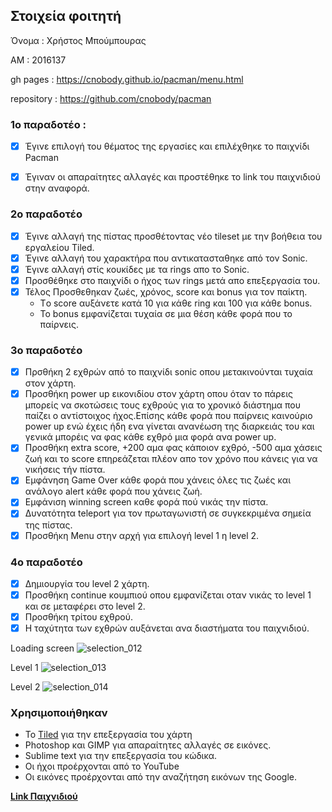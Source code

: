 ## Στοιχεία φοιτητή
Όνομα : Χρήστος Μπούμπουρας

ΑΜ : 2016137

gh pages : https://cnobody.github.io/pacman/menu.html

repository : https://github.com/cnobody/pacman


### 1o παραδοτέο :

 - [x] Έγινε επιλογή του θέματος της εργασίες και επιλέχθηκε το παιχνίδι Pacman 

 - [x] Έγιναν οι απαραίτητες αλλαγές και προστέθηκε το link του παιχνιδιού στην αναφορά. 

### 2o παραδοτέο 

- [x] Έγινε αλλαγή της πίστας προσθέτοντας νέο tileset με την βοήθεια του εργαλείου Tiled.
- [x] Έγινε αλλαγή του χαρακτήρα που αντικατασταθηκε από τον Sonic. 
- [x] Έγινε αλλαγή στίς κουκίδες με τα rings απο το Sonic.
- [x] Προσθέθηκε στο παιχνίδι ο ήχος των rings μετά απο επεξεργασία του.  
- [x] Τέλος Προσθεθηκαν ζωές, χρόνος, score και bonus για τον παίκτη.
  -  Tο score αυξάνετε κατά 10 για κάθε ring και 100 για κάθε bonus. 
  -  Το bonus εμφανίζεται τυχαία σε μια θέση κάθε φορά που το παίρνεις. 

### 3o παραδοτέο 
 
 - [x] Πρσθήκη 2 εχθρών από το παιχνίδι sonic οπου μετακινούνται τυχαία στον χάρτη.
 - [x] Προσθήκη power up εικονιδίου στον χάρτη οπου όταν το πάρεις μπορείς να σκοτώσεις τους εχθρούς για το χρονικό διάστημα που παίζει ο αντίστοιχος ήχος.Επίσης κάθε φορά που παίρνεις καινούριο power up ενώ έχεις ήδη ενα γίνεται ανανέωση της διαρκειάς του και γενικά μπορέις να φας κάθε εχθρό μια φορά ανα power up.
 - [x] Προσθήκη extra score, +200 αμα φας κάποιον εχθρό, -500 αμα χάσεις ζωή και το score επηρεάζεται πλέον απο τον χρόνο που κάνεις για να νικήσεις τήν πίστα.
 - [x] Εμφάνηση Game Over κάθε φορά που χάνεις όλες τις ζωές και ανάλογο alert κάθε φορά που χάνεις ζωή.
 - [x] Εμφάνιση winning screen καθε φορά πού νικάς την πίστα.
 - [x] Δυνατότητα teleport για τον πρωταγωνιστή σε συγκεκριμένα σημεία της πίστας.
 - [x] Προσθήκη Μenu στην αρχή για επιλογή level 1 η level 2.
 
 ### 4o παραδοτέο
 
 - [x] Δημιουργία του level 2 χάρτη.
 - [x] Προσθήκη continue κουμπιού οπου εμφανίζεται οταν νικάς το level 1 και σε μεταφέρει στο level 2.
 - [x] Προσθήκη τρίτου εχθρού.
 - [x] Η ταχύτητα των εχθρών αυξάνεται ανα διαστήματα του παιχνιδιού.
 
 Loading screen
 ![selection_012](https://user-images.githubusercontent.com/24413081/34944673-30921de2-fa09-11e7-97be-8ab61dcf9d2d.png)
 
 Level 1
 ![selection_013](https://user-images.githubusercontent.com/24413081/34944898-025218b4-fa0a-11e7-8c9c-5218492b5d97.png)
 
 Level 2
 ![selection_014](https://user-images.githubusercontent.com/24413081/34944916-13583c88-fa0a-11e7-9cd7-b7c316fd03e2.png)

### Χρησιμοποιήθηκαν
  
- To [Tiled](http://www.mapeditor.org) για την επεξεργασία του χάρτη 
- Photoshop και GIMP για απαραίτητες αλλαγές σε εικόνες.
- Sublime text για την επεξεργασία του κώδικα.
- Οι ήχοι προέρχονται από το YouTube
- Οι εικόνες προέρχονται από την αναζήτηση εικόνων της Google. 
  

**[Link Παιχνιδιού](https://cnobody.github.io/pacman/menu.html)**
  
